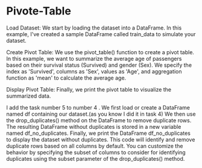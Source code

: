 # Pivote-Table
Load Dataset: We start by loading the dataset into a DataFrame. In this example, I've created a sample DataFrame called train_data to simulate your dataset.

Create Pivot Table: We use the pivot_table() function to create a pivot table. In this example, we want to summarize the average age of passengers based on their survival status (Survived) and gender (Sex). We specify the index as 'Survived', columns as 'Sex', values as 'Age', and aggregation function as 'mean' to calculate the average age.

Display Pivot Table: Finally, we print the pivot table to visualize the summarized data.

I add the task number 5 to number 4 .
We first load or create a DataFrame named df containing our dataset.(as you know I did it in task 4)
We then use the drop_duplicates() method on the DataFrame to remove duplicate rows.
The resulting DataFrame without duplicates is stored in a new variable named df_no_duplicates.
Finally, we print the DataFrame df_no_duplicates to display the dataset without duplicates.
This code will identify and remove duplicate rows based on all columns by default. You can customize the behavior by specifying the subset of columns to consider for identifying duplicates using the subset parameter of the drop_duplicates() method.